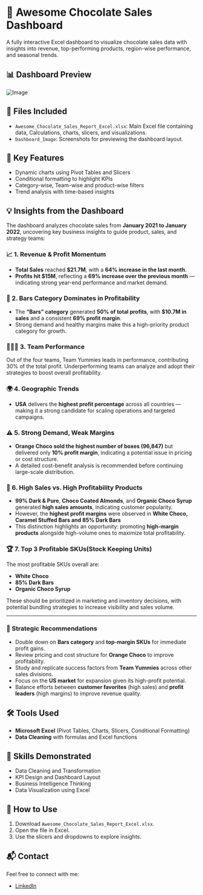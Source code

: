 # 🍫 Awesome Chocolate Sales Dashboard 

A fully interactive Excel dashboard to visualize chocolate sales data with insights into revenue, top-performing products, region-wise performance, and seasonal trends.

## 📊 Dashboard Preview
![Image](https://github.com/user-attachments/assets/25e0ef7e-2b3f-4f9b-a518-9d6b76a166ac)

## 📁 Files Included
- `Awesome_Chocolate_Sales_Report_Excel.xlsx`: Main Excel file containing data, Calculations, charts, slicers, and          visualizations.
- `Dashboard_Image`: Screenshots for previewing the dashboard layout.

## 🧠 Key Features
- Dynamic charts using Pivot Tables and Slicers
- Conditional formatting to highlight KPIs
- Category-wise, Team-wise and product-wise filters
- Trend analysis with time-based insights

## 💡 Insights from the Dashboard

The dashboard analyzes chocolate sales from **January 2021 to January 2022**, uncovering key business insights to guide product, sales, and strategy teams:

### 📈 1. Revenue & Profit Momentum
- **Total Sales** reached **$21.7M**, with a **64% increase in the last month**.
- **Profits hit $15M**, reflecting a **69% increase over the previous month** — indicating strong year-end performance and market demand.

### 🍫 2. Bars Category Dominates in Profitability
- The **“Bars” category** generated **50% of total profits**, with **$10.7M in sales** and a consistent **69% profit margin**.
- Strong demand and healthy margins make this a high-priority product category for growth.
### 🧑‍🤝‍🧑 3. Team Performance
Out of the four teams, Team Yummies leads in performance, contributing 30% of the total profit. Underperforming teams can analyze and adopt their strategies to boost overall profitability.

### 🌍 4. Geographic Trends
- **USA** delivers the **highest profit percentage** across all countries — making it a strong candidate for scaling operations and targeted campaigns.

### ⚠️ 5. Strong Demand, Weak Margins
- **Orange Choco sold the highest number of boxes (96,847)** but delivered only **10% profit margin**, indicating a potential issue in pricing or cost structure.
- A detailed cost-benefit analysis is recommended before continuing large-scale distribution.

### 🔄 6. High Sales vs. High Profitability Products
- **99% Dark & Pure**, **Choco Coated Almonds**, and **Organic Choco Syrup** generated **high sales amounts**, indicating customer popularity.
- However, the **highest profit margins** were observed in **White Choco, Caramel Stuffed Bars and 85% Dark Bars**
- This distinction highlights an opportunity: promoting **high-margin products** alongside high-volume ones to maximize total profitability.

### 🏆 7. Top 3 Profitable SKUs(Stock Keeping Units)
The most profitable SKUs overall are:
- **White Choco**
- **85% Dark Bars**
- **Organic Choco Syrup**

These should be prioritized in marketing and inventory decisions, with potential bundling strategies to increase visibility and sales volume.

---

### 🧭 Strategic Recommendations
- Double down on **Bars category** and **top-margin SKUs** for immediate profit gains.
- Review pricing and cost structure for **Orange Choco** to improve profitability.
- Study and replicate success factors from **Team Yummies** across other sales divisions.
- Focus on the **US market** for expansion given its high-profit potential.
- Balance efforts between **customer favorites** (high sales) and **profit leaders** (high margins) to improve revenue quality.


## 🛠️ Tools Used
- **Microsoft Excel** (Pivot Tables, Charts, Slicers, Conditional Formatting)
- **Data Cleaning** with formulas and Excel functions

## 🧩 Skills Demonstrated
- Data Cleaning and Transformation
- KPI Design and Dashboard Layout
- Business Intelligence Thinking
- Data Visualization using Excel

## 📝 How to Use
1. Download `Awesome_Chocolate_Sales_Report_Excel.xlsx`.
2. Open the file in Excel.
3. Use the slicers and dropdowns to explore insights.


## 📬 Contact
Feel free to connect with me:
- [LinkedIn](https://linkedin.com/in/nagashree-hegde)

